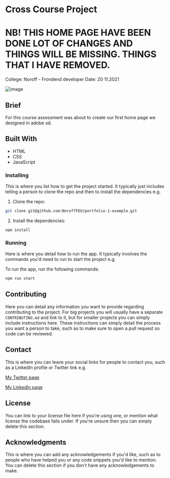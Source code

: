 # Cross Course Project

#  NB! THIS HOME PAGE HAVE BEEN DONE LOT OF CHANGES AND THINGS WILL BE MISSING. THINGS THAT I HAVE REMOVED.



College: Noroff - Frondend developer
Date: 20
11.2021

![image](https://user-images.githubusercontent.com/52622303/164316813-4b12d99f-aeb7-4069-85cf-e72b3a50ac99.png)

## Brief
For this course assessment was about to create our first home page we designed in adobe xd.

## Built With

- HTML
- CSS
- JavaScript

### Installing

This is where you list how to get the project started. It typically just includes telling a person to clone the repo and then to install the dependencies e.g.

1. Clone the repo:

```bash
git clone git@github.com:NoroffFEU/portfolio-1-example.git
```

2. Install the dependencies:

```
npm install
```

### Running

Here is where you detail how to run the app. It typically involves the commands you'd need to run to start the project e.g.

To run the app, run the following commands:

```bash
npm run start
```

## Contributing

Here you can detail any information you want to provide regarding contributing to the project. For big projects you will usually have a separate `CONTRIBUTING.md` and link to it, but for smaller projects you can simply include instructions here. These instructions can simply detail the process you want a person to take, such as to make sure to open a pull request so code can be reviewed.

## Contact

This is where you can leave your social links for people to contact you, such as a LinkedIn profile or Twitter link e.g.

[My Twitter page](www.twitter.com)

[My LinkedIn page](www.linkedin.com)

## License

You can link to your license file here if you're using one, or mention what license the codebase falls under. If you're unsure then you can simply delete this section.

## Acknowledgments

This is where you can add any acknowledgements if you'd like, such as to people who have helped you or any code snippets you'd like to mention. You can delete this section if you don't have any acknowledgements to make.
